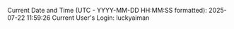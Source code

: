 Current Date and Time (UTC - YYYY-MM-DD HH:MM:SS formatted): 2025-07-22 11:59:26
Current User's Login: luckyaiman
